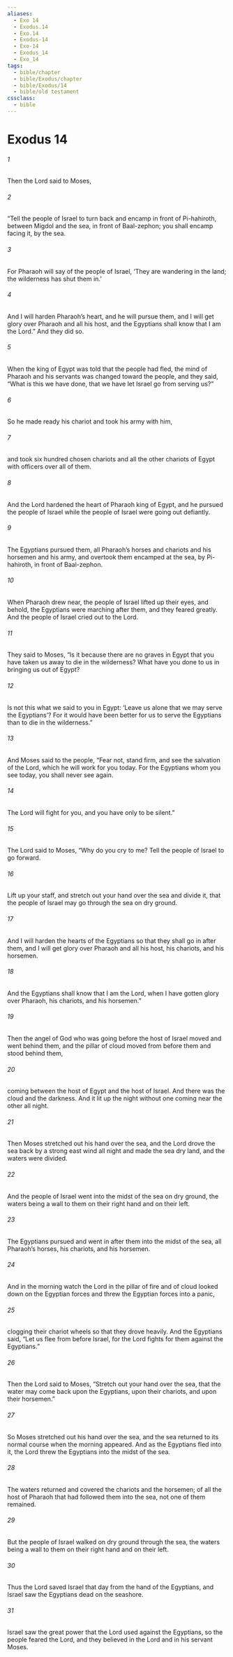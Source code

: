 ```yaml
---
aliases:
  - Exo 14
  - Exodus.14
  - Exo.14
  - Exodus-14
  - Exo-14
  - Exodus_14
  - Exo_14
tags:
  - bible/chapter
  - bible/Exodus/chapter
  - bible/Exodus/14
  - bible/old testament
cssclass:
  - bible
---
```


# Exodus 14

###### 1
Then the Lord said to Moses,
###### 2
“Tell the people of Israel to turn back and encamp in front of Pi-hahiroth, between Migdol and the sea, in front of Baal-zephon; you shall encamp facing it, by the sea.
###### 3
For Pharaoh will say of the people of Israel, ‘They are wandering in the land; the wilderness has shut them in.’
###### 4
And I will harden Pharaoh’s heart, and he will pursue them, and I will get glory over Pharaoh and all his host, and the Egyptians shall know that I am the Lord.” And they did so.
###### 5
When the king of Egypt was told that the people had fled, the mind of Pharaoh and his servants was changed toward the people, and they said, “What is this we have done, that we have let Israel go from serving us?”
###### 6
So he made ready his chariot and took his army with him,
###### 7
and took six hundred chosen chariots and all the other chariots of Egypt with officers over all of them.
###### 8
And the Lord hardened the heart of Pharaoh king of Egypt, and he pursued the people of Israel while the people of Israel were going out defiantly.
###### 9
The Egyptians pursued them, all Pharaoh’s horses and chariots and his horsemen and his army, and overtook them encamped at the sea, by Pi-hahiroth, in front of Baal-zephon.
###### 10
When Pharaoh drew near, the people of Israel lifted up their eyes, and behold, the Egyptians were marching after them, and they feared greatly. And the people of Israel cried out to the Lord.
###### 11
They said to Moses, “Is it because there are no graves in Egypt that you have taken us away to die in the wilderness? What have you done to us in bringing us out of Egypt?
###### 12
Is not this what we said to you in Egypt: ‘Leave us alone that we may serve the Egyptians’? For it would have been better for us to serve the Egyptians than to die in the wilderness.”
###### 13
And Moses said to the people, “Fear not, stand firm, and see the salvation of the Lord, which he will work for you today. For the Egyptians whom you see today, you shall never see again.
###### 14
The Lord will fight for you, and you have only to be silent.”
###### 15
The Lord said to Moses, “Why do you cry to me? Tell the people of Israel to go forward.
###### 16
Lift up your staff, and stretch out your hand over the sea and divide it, that the people of Israel may go through the sea on dry ground.
###### 17
And I will harden the hearts of the Egyptians so that they shall go in after them, and I will get glory over Pharaoh and all his host, his chariots, and his horsemen.
###### 18
And the Egyptians shall know that I am the Lord, when I have gotten glory over Pharaoh, his chariots, and his horsemen.”
###### 19
Then the angel of God who was going before the host of Israel moved and went behind them, and the pillar of cloud moved from before them and stood behind them,
###### 20
coming between the host of Egypt and the host of Israel. And there was the cloud and the darkness. And it lit up the night without one coming near the other all night.
###### 21
Then Moses stretched out his hand over the sea, and the Lord drove the sea back by a strong east wind all night and made the sea dry land, and the waters were divided.
###### 22
And the people of Israel went into the midst of the sea on dry ground, the waters being a wall to them on their right hand and on their left.
###### 23
The Egyptians pursued and went in after them into the midst of the sea, all Pharaoh’s horses, his chariots, and his horsemen.
###### 24
And in the morning watch the Lord in the pillar of fire and of cloud looked down on the Egyptian forces and threw the Egyptian forces into a panic,
###### 25
clogging their chariot wheels so that they drove heavily. And the Egyptians said, “Let us flee from before Israel, for the Lord fights for them against the Egyptians.”
###### 26
Then the Lord said to Moses, “Stretch out your hand over the sea, that the water may come back upon the Egyptians, upon their chariots, and upon their horsemen.”
###### 27
So Moses stretched out his hand over the sea, and the sea returned to its normal course when the morning appeared. And as the Egyptians fled into it, the Lord  threw the Egyptians into the midst of the sea.
###### 28
The waters returned and covered the chariots and the horsemen; of all the host of Pharaoh that had followed them into the sea, not one of them remained.
###### 29
But the people of Israel walked on dry ground through the sea, the waters being a wall to them on their right hand and on their left.
###### 30
Thus the Lord  saved Israel that day from the hand of the Egyptians, and Israel saw the Egyptians dead on the seashore.
###### 31
Israel saw the great power that the Lord used against the Egyptians, so the people feared the Lord, and they believed in the Lord and in his servant Moses.


